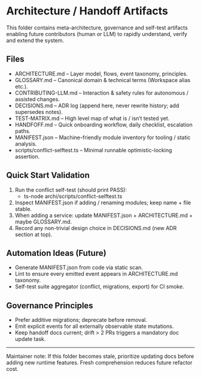 # Architecture / Handoff Artifacts

This folder contains meta-architecture, governance and self-test artifacts enabling future contributors (human or LLM) to rapidly understand, verify and extend the system.

## Files

- ARCHITECTURE.md – Layer model, flows, event taxonomy, principles.
- GLOSSARY.md – Canonical domain & technical terms (Workspace alias etc.).
- CONTRIBUTING-LLM.md – Interaction & safety rules for autonomous / assisted changes.
- DECISIONS.md – ADR log (append here, never rewrite history; add supersedes notes).
- TEST-MATRIX.md – High level map of what is / isn’t tested yet.
- HANDFOFF.md – Quick onboarding workflow, daily checklist, escalation paths.
- MANIFEST.json – Machine-friendly module inventory for tooling / static analysis.
- scripts/conflict-selftest.ts – Minimal runnable optimistic-locking assertion.

## Quick Start Validation

1. Run the conflict self-test (should print PASS):
   - ts-node archi/scripts/conflict-selftest.ts
2. Inspect MANIFEST.json if adding / renaming modules; keep name + file stable.
3. When adding a service: update MANIFEST.json + ARCHITECTURE.md + maybe GLOSSARY.md.
4. Record any non-trivial design choice in DECISIONS.md (new ADR section at top).

## Automation Ideas (Future)

- Generate MANIFEST.json from code via static scan.
- Lint to ensure every emitted event appears in ARCHITECTURE.md taxonomy.
- Self-test suite aggregator (conflict, migrations, export) for CI smoke.

## Governance Principles

- Prefer additive migrations; deprecate before removal.
- Emit explicit events for all externally observable state mutations.
- Keep handoff docs current; drift > 2 PRs triggers a mandatory doc update task.

---
Maintainer note: If this folder becomes stale, prioritize updating docs before adding new runtime features. Fresh comprehension reduces future refactor cost.
